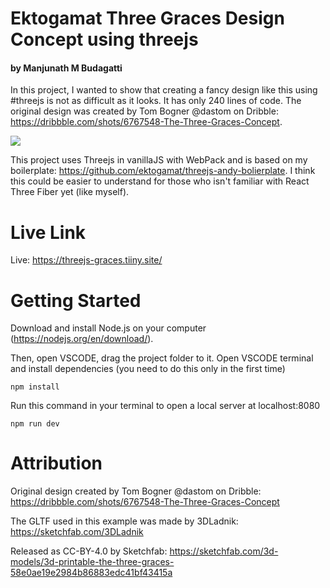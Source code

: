 # Ektogamat Three Graces Design Concept using threejs
<h4>by Manjunath M Budagatti</h4>

In this project, I wanted to show that creating a fancy design like this using #threejs is not as difficult as it looks. It has only 240 lines of code. The original design was created by Tom Bogner @dastom on Dribble: https://dribbble.com/shots/6767548-The-Three-Graces-Concept.

<img  widht="100%" height="auto" src="static/textures/imageSocial.jpg">

This project uses Threejs in vanillaJS with WebPack and is based on my boilerplate: https://github.com/ektogamat/threejs-andy-bolierplate. I think this could be easier to understand for those who isn't familiar with React Three Fiber yet (like myself).

# Live Link
Live: https://threejs-graces.tiiny.site/

# Getting Started
Download and install Node.js on your computer (https://nodejs.org/en/download/).

Then, open VSCODE, drag the project folder to it. Open VSCODE terminal and install dependencies (you need to do this only in the first time)
```
npm install
```

Run this command in your terminal to open a local server at localhost:8080
```
npm run dev
```

# Attribution
Original design created by Tom Bogner @dastom on Dribble: https://dribbble.com/shots/6767548-The-Three-Graces-Concept

The GLTF used in this example was made by 3DLadnik: https://sketchfab.com/3DLadnik

Released as CC-BY-4.0 by Sketchfab: https://sketchfab.com/3d-models/3d-printable-the-three-graces-58e0ae19e2984b86883edc41bf43415a


